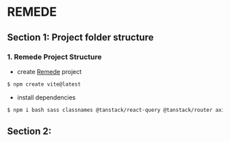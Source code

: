 # REMEDE

## Section 1: Project folder structure

### 1. Remede Project Structure

- create [Remede]() project

```bash
$ npm create vite@latest
```

- install dependencies

```bash
$ npm i bash sass classnames @tanstack/react-query @tanstack/router axios prop-types
```


## Section 2:
